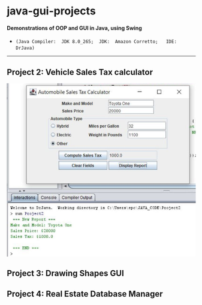 # java-gui-projects
#### Demonstrations of OOP and GUI in Java, using Swing
- `(Java Compiler:  JDK 8.0_265;  JDK:  Amazon Corretto;   IDE: DrJava)`
---
## Project 2: Vehicle Sales Tax calculator
![Alt text](./readmeImages/p2_0.JPG)
## Project 3: Drawing Shapes GUI
## Project 4: Real Estate Database Manager
